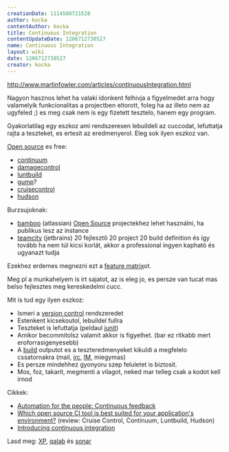 ```yaml
---
creationDate: 1114588721528 
author: kocka 
contentAuthor: kocka 
title: Continuous Integration 
contentUpdateDate: 1206712730527 
name: Continuous Integration 
layout: wiki 
date: 1206712730527 
creator: kocka 
---
```

http://www.martinfowler.com/articles/continuousIntegration.html

Nagyon hasznos lehet ha valaki idonkent felhivja a figyelmedet arra hogy valamelyik funkcionalitas a projectben eltorott, foleg ha az illeto nem az ugyfeled ;) es meg csak nem is egy fizetett tesztelo, hanem egy program.

Gyakorlatilag egy eszkoz ami rendszeresen lebuildeli az cuccodat, lefuttatja rajta a teszteket, es ertesit az eredmenyerol. Eleg sok ilyen eszkoz van.

[Open source](Open%20Source.html) es free:

*   [continuum](continuum.html)
*   [damagecontrol](damagecontrol.html)
*   [luntbuild](Missing.html)
*   [gump](gump.html)?
*   [cruisecontrol](cruisecontrol.html)
*   [hudson](Hudson.html)



Burzsujoknak:
*   [bamboo](http://www.atlassian.com/software/bamboo/) (atlassian) [Open Source](Open%20Source.html) projectekhez lehet használni, ha publikus lesz az instance
*   [teamcity](teamcity.html) (jetbrains) 20 fejlesztő 20 project 20 build definition és így tovább ha nem túl kicsi korlát, akkor a professional ingyen kapható és ugyanazt tudja



Ezekhez erdemes megnezni ezt a [feature matrix](http://damagecontrol.codehaus.org/Continuous+Integration+Server+Feature+Matrix)ot.



Meg pl a munkahelyem is irt sajatot, az is eleg jo, es persze van tucat mas belso fejlesztes meg kereskedelmi cucc.



Mit is tud egy ilyen eszkoz:
*   Ismeri a [version control](version%20control.html) rendszeredet
*   Estenkent kicsekoutol, lebuildel fullra
*   Teszteket is lefuttatja (peldaul [junit](junit.html))
*   Amikor becommitolsz valamit akkor is figyelhet. (bar ez ritkabb mert eroforrasigenyesebb)
*   A [build](build.html) outputot es a teszteredmenyeket kikuldi a megfelelo cssatornakra (mail, [irc](irc.html), [IM](Missing.html), miegymas)
*   Es persze mindehhez gyonyoru szep feluletet is biztosit.
*   Mos, foz, takarit, megmenti a vilagot, neked mar telleg csak a kodot kell irnod



Cikkek:


*   [Automation for the people: Continuous feedback](http://www.ibm.com/developerworks/java/library/j-ap11146/index.html?ca=drs-)
*   [Which open source CI tool is best suited for your application's environment?](http://www.javaworld.com/javaworld/jw-11-2006/jw-1101-ci.html) (review: Cruise Control, Continuum, Luntbuild, Hudson)
*   [Introducing continuous integration  ](http://www.javaworld.com/javaworld/jw-06-2007/jw-06-awci.html)



Lasd meg: [XP](XP.html), [qalab](qalab.html) és [sonar](sonar.html)








